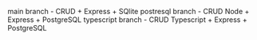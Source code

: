 main branch - CRUD + Express + SQlite
postresql branch - CRUD Node + Express + PostgreSQL
typescript branch - CRUD Typescript + Express + PostgreSQL